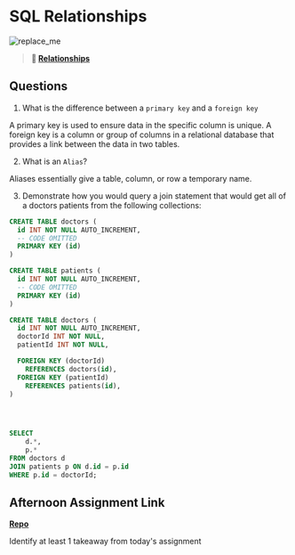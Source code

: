 # SQL Relationships

![replace_me](https://codeworks.blob.core.windows.net/public/assets/img/illustrations/placeholder.svg)

> **📖 [Relationships](https://codeworksacademy.com/fs-student-guide/resources/wk11/02-MySQL-Relationships)**

## Questions

1. What is the difference between a `primary key` and a `foreign key`

A primary key is used to ensure data in the specific column is unique. A foreign key is a column or group of columns in a relational database that provides a link between the data in two tables.

2. What is an `Alias`?

Aliases essentially give a table, column, or row a temporary name.

3. Demonstrate how you would query a join statement that would get all of a doctors patients from the following collections:

```SQL
CREATE TABLE doctors (
  id INT NOT NULL AUTO_INCREMENT,
  -- CODE OMITTED
  PRIMARY KEY (id)
)

CREATE TABLE patients (
  id INT NOT NULL AUTO_INCREMENT,
  -- CODE OMITTED
  PRIMARY KEY (id)
)

CREATE TABLE doctors (
  id INT NOT NULL AUTO_INCREMENT,
  doctorId INT NOT NULL,
  patientId INT NOT NULL,

  FOREIGN KEY (doctorId)
    REFERENCES doctors(id),
  FOREIGN KEY (patientId)
    REFERENCES patients(id),
)




SELECT
    d.*,
    p.*
FROM doctors d
JOIN patients p ON d.id = p.id
WHERE p.id = doctorId;

```

## Afternoon Assignment Link

**[Repo](https://github.com/IsaiahSnyder-Programming/Contracted)**

Identify at least 1 takeaway from today's assignment
